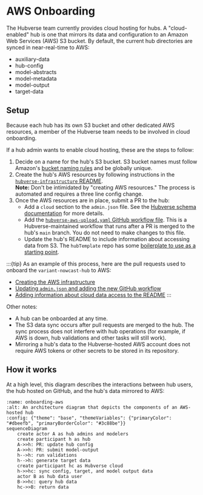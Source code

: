 # AWS Onboarding

The Hubverse team currently provides cloud hosting for hubs. A "cloud-enabled" hub is one that
mirrors its data and configuration to an Amazon Web Services (AWS) S3 bucket. By default, the current
hub directories are synced in near-real-time to AWS:

- auxiliary-data
- hub-config
- model-abstracts
- model-metadata
- model-output
- target-data

## Setup

Because each hub has its own S3 bucket and other dedicated AWS resources, a member of the Hubverse team needs to be
involved in cloud onboarding.

If a hub admin wants to enable cloud hosting, these are the steps to follow:

1. Decide on a name for the hub's S3 bucket. S3 bucket names must follow
   Amazon's [bucket naming rules](https://docs.aws.amazon.com/AmazonS3/latest/userguide/bucketnamingrules.html) and be globally unique.
2. Create the hub's AWS resources by following instructions in the
   [`hubverse-infrastructure` README](https://github.com/hubverse-org/hubverse-infrastructure/blob/main/README.md#onboarding-a-hub-to-aws).\
    **Note:** Don't be intimidated by "creating AWS resources." The process is automated and requires a three line
    config change.
3. Once the AWS resources are in place, submit a PR to the hub:
    - Add a `cloud` section to the `admin.json` file. See the
      [Hubverse schema documentation](https://hubverse.io/en/latest/user-guide/hub-config.html#hub-administrative-configuration-admin-json-interactive-schema)
      for more details.
    - Add the [`hubverse-aws-upload.yaml` GitHub workflow file](https://github.com/hubverse-org/hubverse-actions/blob/main/hubverse-aws-upload/hubverse-aws-upload.yaml).
      This is a Hubverse-maintained workflow that runs after a PR is merged to the hub's `main` branch. You do not need
      to make changes to this file.
    - Update the hub's README to include information about accessing data from S3. The `hubTemplate` repo has some
      [boilerplate to use as a starting point](https://github.com/hubverse-org/hubTemplate/blob/main/README.md#accessing-hub-data-on-the-cloud).

:::{tip}
As an example of this process, here are the pull requests used to onboard the `variant-nowcast-hub` to AWS:

- [Creating the AWS infrastructure](https://github.com/hubverse-org/hubverse-infrastructure/pull/63)
- [Updating `admin.json` and adding the new GitHub workflow](https://github.com/reichlab/variant-nowcast-hub/pull/159)
- [Adding information about cloud data access to the README](https://github.com/reichlab/variant-nowcast-hub/pull/331)
:::

Other notes:

- A hub can be onboarded at any time.
- The S3 data sync occurs after pull requests are merged to the hub. The sync process does not interfere
  with hub operations (for example, if AWS is down, hub validations and other tasks will still work).
- Mirroring a hub's data to the Hubverse-hosted AWS account does not require AWS tokens or other secrets to be stored
  in its repository.

## How it works

At a high level, this diagram describes the interactions between hub users, the hub hosted on GitHub, and the
hub's data mirrored to AWS:

```{mermaid}
:name: onboarding-aws
:alt: An architecture diagram that depicts the components of an AWS-hosted hub
:config: {"theme": "base", "themeVariables": {"primaryColor": "#dbeefb", "primaryBorderColor": "#3c88be"}}
sequenceDiagram
    create actor A as hub admins and modelers
    create participant h as hub
    A->>h: PR: update hub config
    A->>h: PR: submit model-output
    h-->h: run validations
    h-->h: generate target data
    create participant hc as Hubverse cloud
    h->>hc: sync config, target, and model output data
    actor B as hub data user
    B->>hc: query hub data
    hc->>B: return data
```
